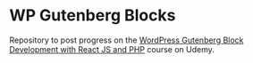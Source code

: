 # WP Gutenberg Blocks

Repository to post progress on the [WordPress Gutenberg Block Development with React JS and PHP](https://www.udemy.com/course/wordpress-gutenberg-block-development) course on Udemy.
